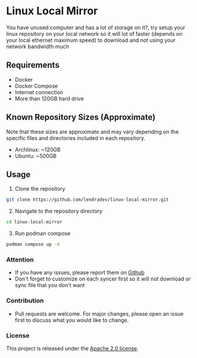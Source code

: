 # Linux Local Mirror
You have unused computer and has a lot of storage on it?, try setup your linux repository on your local network 
so it will lot of faster (depends on your local ethernet maximum speed) to download and not using your network bandwidth much


## Requirements

- Docker
- Docker Compose
- Internet connection
- More than 120GB hard drive


## Known Repository Sizes (Approximate)

Note that these sizes are approximate and may vary depending on the specific files and directories included in each repository.

- Archlinux: ~120GB
- Ubuntu: ~500GB

## Usage
1. Clone the repository
```bash
git clone https://github.com/lendradev/linux-local-mirror.git
```

2. Navigate to the repository directory
```bash
cd linux-local-mirror
```

3. Run podman compose
```bash
podman compose up -d
```


### Attention 
- If you have any issues, please report them on [Github](https://github.com/lendradev/linux-local-mirror/issues)
- Don't forget to customize on each syncer first so it will not download or sync file that you don't want


### Contribution

- Pull requests are welcome. For major changes, please open an issue first to discuss what you would like to change.

### License

This project is released under the [Apache 2.0 license](https://github.com/lendradev/linux-local-mirror/blob/main/LICENSE).